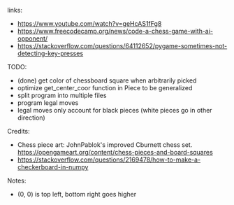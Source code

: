 links:
- https://www.youtube.com/watch?v=geHcAS1fFg8
- https://www.freecodecamp.org/news/code-a-chess-game-with-ai-opponent/
- https://stackoverflow.com/questions/64112652/pygame-sometimes-not-detecting-key-presses

TODO:
- (done) get color of chessboard square when arbitrarily picked
- optimize get_center_coor function in Piece to be generalized
- split program into multiple files
- program legal moves
- legal moves only account for black pieces (white pieces go in other direction)

Credits:
- Chess piece art: JohnPablok's improved Cburnett chess set. https://opengameart.org/content/chess-pieces-and-board-squares
- https://stackoverflow.com/questions/2169478/how-to-make-a-checkerboard-in-numpy

Notes:
- (0, 0) is top left, bottom right goes higher
